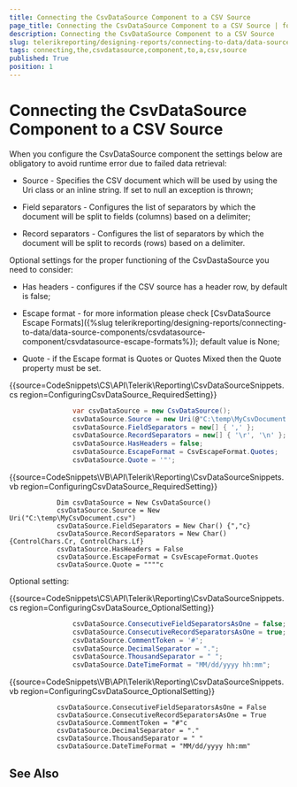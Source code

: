 ```yaml
---
title: Connecting the CsvDataSource Component to a CSV Source
page_title: Connecting the CsvDataSource Component to a CSV Source | for Telerik Reporting Documentation
description: Connecting the CsvDataSource Component to a CSV Source
slug: telerikreporting/designing-reports/connecting-to-data/data-source-components/csvdatasource-component/connecting-the-csvdatasource-component-to-a-csv-source
tags: connecting,the,csvdatasource,component,to,a,csv,source
published: True
position: 1
---
```


# Connecting the CsvDataSource Component to a CSV Source



When you configure the CsvDataSource component the settings below are obligatory to avoid runtime error due to failed data retrieval:

* Source - Specifies the CSV document which will be used by using the Uri class or an inline string. If set to null an exception is thrown;           

* Field separators - Configures the list of separators by which the document will be split to fields (columns) based on a delimiter;           

* Record separators - Configures the list of separators by which the document will be split to records (rows) based on a delimiter.           

Optional settings for the proper functioning of the CsvDastaSource you need to consider:       

* Has headers - configures if the CSV source has a header row, by default is false;           

* Escape format - for more information please check [CsvDataSource Escape Formats]({%slug telerikreporting/designing-reports/connecting-to-data/data-source-components/csvdatasource-component/csvdatasource-escape-formats%}); default value is None;           

* Quote - if the Escape format is Quotes or Quotes Mixed then the Quote property must be set.           

{{source=CodeSnippets\CS\API\Telerik\Reporting\CsvDataSourceSnippets.cs region=ConfiguringCsvDataSource_RequiredSetting}}
````C#
	            var csvDataSource = new CsvDataSource();
	            csvDataSource.Source = new Uri(@"C:\temp\MyCsvDocument.csv");
	            csvDataSource.FieldSeparators = new[] { ',' };
	            csvDataSource.RecordSeparators = new[] { '\r', '\n' };
	            csvDataSource.HasHeaders = false;
	            csvDataSource.EscapeFormat = CsvEscapeFormat.Quotes;
	            csvDataSource.Quote = '"';
````
{{source=CodeSnippets\VB\API\Telerik\Reporting\CsvDataSourceSnippets.vb region=ConfiguringCsvDataSource_RequiredSetting}}
````VB
	        Dim csvDataSource = New CsvDataSource()
	        csvDataSource.Source = New Uri("C:\temp\MyCsvDocument.csv")
	        csvDataSource.FieldSeparators = New Char() {","c}
	        csvDataSource.RecordSeparators = New Char() {ControlChars.Cr, ControlChars.Lf}
	        csvDataSource.HasHeaders = False
	        csvDataSource.EscapeFormat = CsvEscapeFormat.Quotes
	        csvDataSource.Quote = """"c
````



Optional setting:

{{source=CodeSnippets\CS\API\Telerik\Reporting\CsvDataSourceSnippets.cs region=ConfiguringCsvDataSource_OptionalSetting}}
````C#
	            csvDataSource.ConsecutiveFieldSeparatorsAsOne = false;
	            csvDataSource.ConsecutiveRecordSeparatorsAsOne = true;
	            csvDataSource.CommentToken = '#';
	            csvDataSource.DecimalSeparator = ".";
	            csvDataSource.ThousandSeparator = " ";
	            csvDataSource.DateTimeFormat = "MM/dd/yyyy hh:mm";
````
{{source=CodeSnippets\VB\API\Telerik\Reporting\CsvDataSourceSnippets.vb region=ConfiguringCsvDataSource_OptionalSetting}}
````VB
	        csvDataSource.ConsecutiveFieldSeparatorsAsOne = False
	        csvDataSource.ConsecutiveRecordSeparatorsAsOne = True
	        csvDataSource.CommentToken = "#"c
	        csvDataSource.DecimalSeparator = "."
	        csvDataSource.ThousandSeparator = " "
	        csvDataSource.DateTimeFormat = "MM/dd/yyyy hh:mm"
````



## See Also


